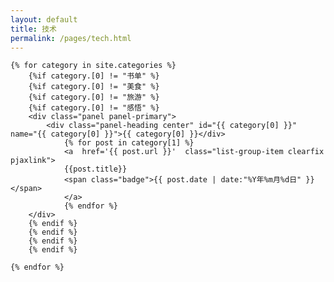 ```yaml
---
layout: default
title: 技术
permalink: /pages/tech.html
---
```

<div class="home">

	{% for category in site.categories %} 
		{%if category.[0] != "书单" %}
		{%if category.[0] != "美食" %}
		{%if category.[0] != "旅游" %}
		{%if category.[0] != "感悟" %}
		<div class="panel panel-primary">
			<div class="panel-heading center" id="{{ category[0] }}" name="{{ category[0] }}">{{ category[0] }}</div>
				{% for post in category[1] %}
				<a  href='{{ post.url }}'  class="list-group-item clearfix pjaxlink">
				{{post.title}}
				<span class="badge">{{ post.date | date:"%Y年%m月%d日" }}</span>
				</a>
				{% endfor %}
		</div>
		{% endif %}
		{% endif %}
		{% endif %}
		{% endif %}
		
	{% endfor %}
	
</div>